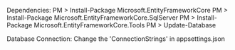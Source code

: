 Dependencies: 
PM > Install-Package Microsoft.EntityFrameworkCore
PM > Install-Package Microsoft.EntityFrameworkCore.SqlServer
PM > Install-Package Microsoft.EntityFrameworkCore.Tools
PM > Update-Database

Database Connection: 
Change the 'ConnectionStrings' in appsettings.json
